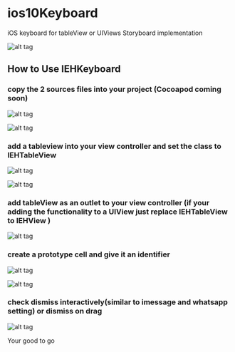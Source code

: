 # ios10Keyboard
iOS keyboard for tableView or UIViews Storyboard implementation

![alt tag](Swift3_tableviewcontroller/Screenshots/demoiOS10MessageAccessoryView.gif)

## How to Use IEHKeyboard

### copy the 2 sources files into your project (Cocoapod coming soon)
![alt tag](Swift3_tableviewcontroller/Screenshots/1.png)

![alt tag](Swift3_tableviewcontroller/Screenshots/2.png)

### add a tableview into your view controller and set the class to IEHTableView
![alt tag](Swift3_tableviewcontroller/Screenshots/3.png)

![alt tag](Swift3_tableviewcontroller/Screenshots/4.png)

### add tableView as an outlet to your view controller (if your adding the functionality to a UIView just replace IEHTableView to IEHView )

![alt tag](Swift3_tableviewcontroller/Screenshots/5.png)

### create a prototype cell and give it an identifier
![alt tag](Swift3_tableviewcontroller/Screenshots/6.png)

![alt tag](Swift3_tableviewcontroller/Screenshots/7.png)

### check dismiss interactively(similar to imessage and whatsapp setting) or dismiss on drag 
![alt tag](Swift3_tableviewcontroller/Screenshots/8.png)

Your good to go



